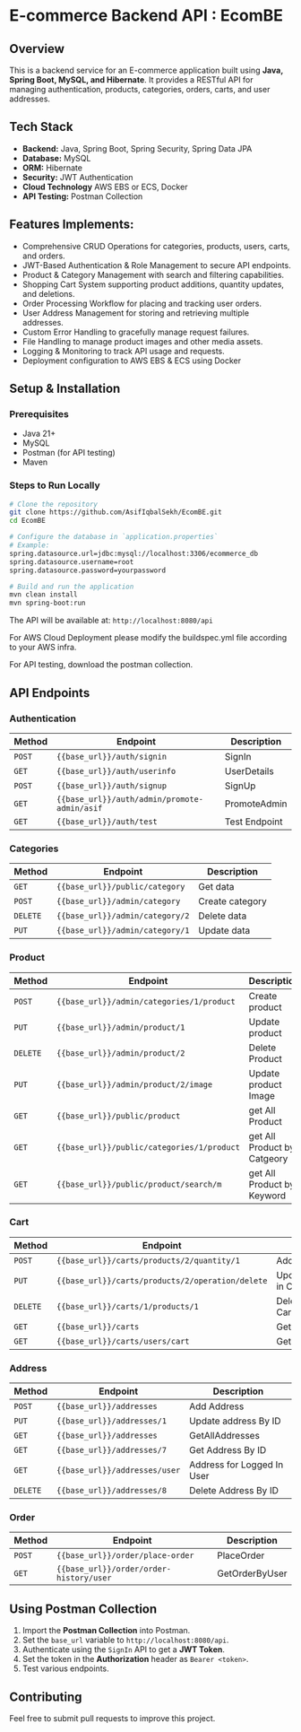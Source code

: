 # E-commerce Backend API :  EcomBE

## Overview
This is a backend service for an E-commerce application built using **Java, Spring Boot, MySQL, and Hibernate**. It provides a RESTful API for managing authentication, products, categories, orders, carts, and user addresses.

##  Tech Stack
- **Backend:** Java, Spring Boot, Spring Security, Spring Data JPA
- **Database:** MySQL
- **ORM:** Hibernate
- **Security:** JWT Authentication
- **Cloud Technology** AWS EBS or ECS, Docker
- **API Testing:** Postman Collection

## Features Implements:

- Comprehensive CRUD Operations for categories, products, users, carts, and orders.
- JWT-Based Authentication & Role Management to secure API endpoints.
- Product & Category Management with search and filtering capabilities.
- Shopping Cart System supporting product additions, quantity updates, and deletions.
- Order Processing Workflow for placing and tracking user orders.
- User Address Management for storing and retrieving multiple addresses.
- Custom Error Handling to gracefully manage request failures.
- File Handling to manage product images and other media assets.
- Logging & Monitoring to track API usage and requests.
- Deployment configuration to AWS EBS & ECS using Docker

##  Setup & Installation

### Prerequisites
- Java 21+
- MySQL
- Postman (for API testing)
- Maven

### Steps to Run Locally
```sh
# Clone the repository
git clone https://github.com/AsifIqbalSekh/EcomBE.git
cd EcomBE

# Configure the database in `application.properties`
# Example:
spring.datasource.url=jdbc:mysql://localhost:3306/ecommerce_db
spring.datasource.username=root
spring.datasource.password=yourpassword

# Build and run the application
mvn clean install
mvn spring-boot:run
```

The API will be available at: `http://localhost:8080/api`

For AWS Cloud Deployment please modify the buildspec.yml file according to your AWS infra.

For API testing, download the postman collection.

##  API Endpoints

### Authentication

| Method | Endpoint | Description |
|--------|---------|-------------|
| `POST` | `{{base_url}}/auth/signin` | SignIn |
| `GET` | `{{base_url}}/auth/userinfo` | UserDetails |
| `POST` | `{{base_url}}/auth/signup` | SignUp |
| `GET` | `{{base_url}}/auth/admin/promote-admin/asif` | PromoteAdmin |
| `GET` | `{{base_url}}/auth/test` | Test Endpoint |

### Categories

| Method | Endpoint | Description |
|--------|---------|-------------|
| `GET` | `{{base_url}}/public/category` | Get data |
| `POST` | `{{base_url}}/admin/category` | Create category |
| `DELETE` | `{{base_url}}/admin/category/2` | Delete data |
| `PUT` | `{{base_url}}/admin/category/1` | Update data |

### Product

| Method | Endpoint | Description |
|--------|---------|-------------|
| `POST` | `{{base_url}}/admin/categories/1/product` | Create product |
| `PUT` | `{{base_url}}/admin/product/1` | Update product |
| `DELETE` | `{{base_url}}/admin/product/2` | Delete Product |
| `PUT` | `{{base_url}}/admin/product/2/image` | Update product Image |
| `GET` | `{{base_url}}/public/product` | get All Product |
| `GET` | `{{base_url}}/public/categories/1/product` | get All Product by Catgeory |
| `GET` | `{{base_url}}/public/product/search/m` | get All Product by Keyword |

### Cart

| Method | Endpoint | Description |
|--------|---------|-------------|
| `POST` | `{{base_url}}/carts/products/2/quantity/1` | AddProductToCart |
| `PUT` | `{{base_url}}/carts/products/2/operation/delete` | UpdateProductQuantity in Cart |
| `DELETE` | `{{base_url}}/carts/1/products/1` | DeleteProductFrom Cart |
| `GET` | `{{base_url}}/carts` | GetAllCarts |
| `GET` | `{{base_url}}/carts/users/cart` | GetUserCart |

### Address

| Method | Endpoint | Description |
|--------|---------|-------------|
| `POST` | `{{base_url}}/addresses` | Add Address |
| `PUT` | `{{base_url}}/addresses/1` | Update address By ID |
| `GET` | `{{base_url}}/addresses` | GetAllAddresses |
| `GET` | `{{base_url}}/addresses/7` | Get Address By ID |
| `GET` | `{{base_url}}/addresses/user` | Address for Logged In User |
| `DELETE` | `{{base_url}}/addresses/8` | Delete Address By ID |

### Order

| Method | Endpoint | Description |
|--------|---------|-------------|
| `POST` | `{{base_url}}/order/place-order` | PlaceOrder |
| `GET` | `{{base_url}}/order/order-history/user` | GetOrderByUser |



## Using Postman Collection
1. Import the **Postman Collection** into Postman.
2. Set the `base_url` variable to `http://localhost:8080/api`.
3. Authenticate using the `SignIn` API to get a **JWT Token**.
4. Set the token in the **Authorization** header as `Bearer <token>`.
5. Test various endpoints.

## Contributing
Feel free to submit pull requests to improve this project.
